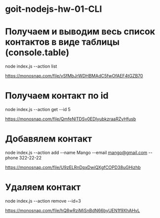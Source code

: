 # goit-nodejs-hw-01-CLI

# Получаем и выводим весь список контактов в виде таблицы (console.table)

node index.js --action list

https://monosnap.com/file/vSfMbJrWDHBMAdC5fwOfAEF4tGZB70

# Получаем контакт по id

node index.js --action get --id 5

https://monosnap.com/file/QmfeNlTDSv0EDIyubkzraaRZyHfusb

# Добавялем контакт

node index.js --action add --name Mango --email mango@gmail.com --phone 322-22-22

https://monosnap.com/file/U9zELRnDpxDwiQXgfCOPD38uGHizhb

# Удаляем контакт

node index.js --action remove --id=3

https://monosnap.com/file/hQ8wRziMiSnBdN66byUEN1f9XhAHvL